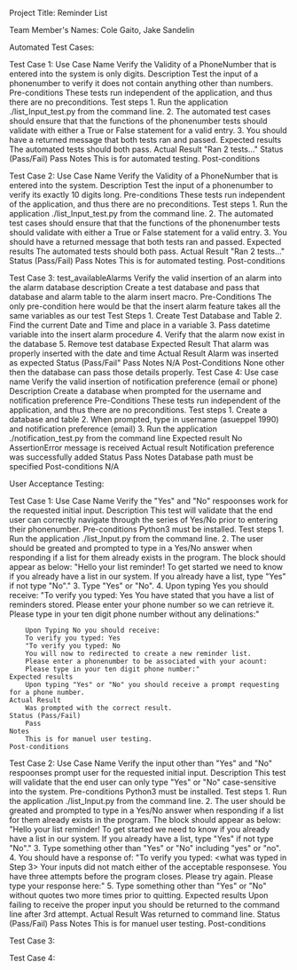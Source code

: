Project Title: Reminder List

Team Member's Names:
Cole Gaito, Jake Sandelin




Automated Test Cases:

Test Case 1:
	Use Case Name
		Verify the Validity of a PhoneNumber that is entered into the system is only digits.
	Description
		Test the input of a phonenumber to verify it does not contain anything other than numbers.
	Pre-conditions
		These tests run independent of the application, and thus there are no preconditions.
	Test steps
		1. Run the application ./list_Input_test.py from the command line.
		2. The automated test cases should ensure that that the functions of the phonenumber tests should validate with either a True or False statement for a valid entry.
		3. You should have a returned message that both tests ran and passed.
	Expected results
		The automated tests should both pass.
	Actual Result
		"Ran 2 tests..."
	Status (Pass/Fail)
		Pass
	Notes
		This is for automated testing.
	Post-conditions

Test Case 2:
	Use Case Name
		Verify the Validity of a PhoneNumber that is entered into the system.
	Description
		Test the input of a phonenumber to verify its exactly 10 digits long.
	Pre-conditions
		These tests run independent of the application, and thus there are no preconditions.
	Test steps
		1. Run the application ./list_Input_test.py from the command line.
		2. The automated test cases should ensure that that the functions of the phonenumber tests should validate with either a True or False statement for a valid entry.
		3. You should have a returned message that both tests ran and passed.
	Expected results
		The automated tests should both pass.
	Actual Result
		"Ran 2 tests..."
	Status (Pass/Fail)
		Pass
	Notes
		This is for automated testing.
	Post-conditions


Test Case 3:
	test_availableAlarms
		Verify the valid insertion of an alarm into the alarm database
	description
		Create a test database and pass that database and alarm table to the alarm insert macro.
	Pre-Conditions
		The only pre-condition here would be that the insert alarm feature takes all the same variables as our test
	Test Steps
		1. Create Test Database and Table
		2. Find the current Date and Time and place in a variable
		3. Pass datetime variable into the insert alarm procedure
		4. Verify that the alarm now exist in the database
		5. Remove test database
	Expected Result
		That alarm was properly inserted with the date and time
	Actual Result
		Alarm was inserted as expected
	Status (Pass/Fail"
		Pass
	Notes
		N/A
	Post-Conditions
		None other then the database can pass those details properly. 
Test Case 4:
	Use case name
		Verify the valid insertion of notification preference (email or phone)
	Description
		Create a database when prompted for the username and notification preference
	Pre-Conditions
		These tests run independent of the application, and thus there are no preconditions.
	Test steps
		1. Create a database and table
		2. When prompted, type in username (asueppel 1990) and notification preference (email)
		3. Run the application ./notification_test.py from the command line
	Expected result
		No AssertionError message is received
	Actual result
		Notification preference was successfully added
	Status
		Pass
	Notes
		Database path must be specified
	Post-conditions
		N/A

User Acceptance Testing:

Test Case 1:
	Use Case Name
		Verify the "Yes" and "No" respoonses work for the requested initial input.
	Description
		This test will validate that the end user can correctly navigate through the series of Yes/No prior to entering their phonenumber.
	Pre-conditions
		Python3 must be installed.
	Test steps
		1. Run the application ./list_Input.py from the command line.
		2. The user should be greated and prompted to type in a Yes/No answer when responding if a list for them already exists in the program.  The block should appear as below:
		"Hello your list reminder!
		To get started we need to know if you already have a list in our system.
		If you already have a list, type "Yes" if not type "No"."
		3. Type "Yes" or "No".
		4. 
		Upon typing Yes you should receive:
		"To verify you typed: Yes
		You have stated that you have a list of reminders stored. 
		Please enter your phone number so we can retrieve it.
		Please type in your ten digit phone number without any delinations:"

		Upon Typing No you should receive:
		To verify you typed: Yes
		"To verify you typed: No
		You will now to redirected to create a new reminder list.  
		Please enter a phonenumber to be associated with your acount:
		Please type in your ten digit phone number:" 
	Expected results
		Upon typing "Yes" or "No" you should receive a prompt requesting for a phone number.
	Actual Result
		Was prompted with the correct result.
	Status (Pass/Fail)
		Pass
	Notes
		This is for manuel user testing.
	Post-conditions

Test Case 2:
	Use Case Name
		Verify the input other than "Yes" and "No" respoonses prompt user for the requested initial input.
	Description
		This test will validate that the end user can only type "Yes" or "No" case-sensitive into the system.
	Pre-conditions
		Python3 must be installed.
	Test steps
		1. Run the application ./list_Input.py from the command line.
		2. The user should be greated and prompted to type in a Yes/No answer when responding if a list for them already exists in the program.  The block should appear as below:
		"Hello your list reminder!
		To get started we need to know if you already have a list in our system.
		If you already have a list, type "Yes" if not type "No"."
		3. Type something other than "Yes" or "No" including "yes" or "no".
		4. You should have a response of:
		"To verify you typed: <what was typed in Step 3>
		Your inputs did not match either of the acceptable responsese.  You have three attempts before the program closes.  Please try again.
		Please type your response here:"
		5. Type something other than "Yes" or "No" without quotes two more times prior to quitting.
	Expected results
		Upon failing to receive the proper input you should be returned to the command line after 3rd attempt.
	Actual Result
		Was returned to command line.
	Status (Pass/Fail)
		Pass
	Notes
		This is for manuel user testing.
	Post-conditions

Test Case 3:

Test Case 4:


